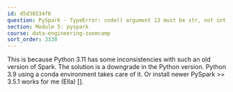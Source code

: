 ```yaml
---
id: d5d38534f6
question: PySpark - TypeError: code() argument 13 must be str, not int  , while executing `import pyspark`  (Windows/ Spark 3.0.3 - Python 3.11)
section: Module 5: pyspark
course: data-engineering-zoomcamp
sort_order: 3330
---
```


This is because Python 3.11 has some inconsistencies with such an old version of Spark. The solution is a downgrade in the Python version. Python 3.9 using a conda environment takes care of it. Or install newer PySpark >= 3.5.1 works for me (Ella) [].

